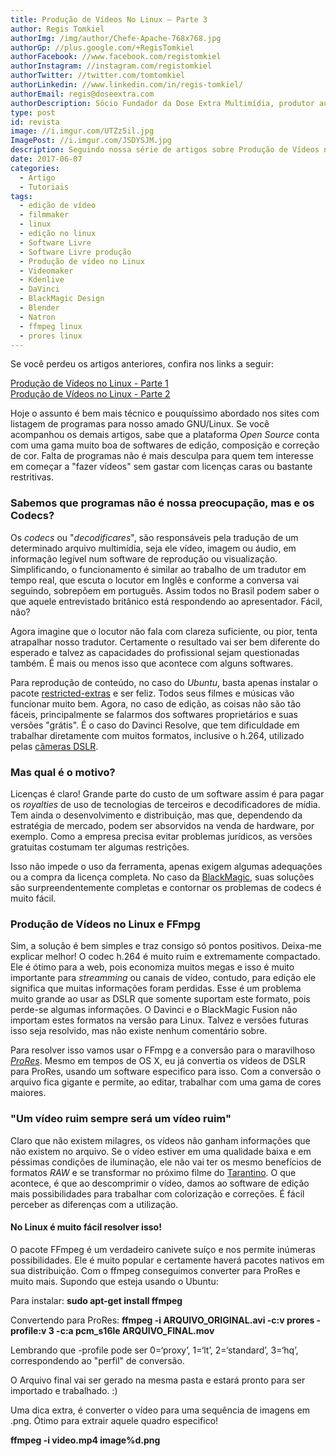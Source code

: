 ```yaml
---
title: Produção de Vídeos No Linux – Parte 3
author: Regis Tomkiel
authorImg: /img/author/Chefe-Apache-768x768.jpg
authorGp: //plus.google.com/+RegisTomkiel
authorFacebook: //www.facebook.com/registomkiel
authorInstagram: //instagram.com/registomkiel
authorTwitter: //twitter.com/tomtomkiel
authorLinkedin: //www.linkedin.com/in/regis-tomkiel/
authorEmail: regis@doseextra.com
authorDescription: Sócio Fundador da Dose Extra Multimídia, produtor audiovisual, desenvolvedor web, podcaster, escritor e quando sobra tempo, coleciona videogames e filmes independentes.
type: post
id: revista
image: //i.imgur.com/UTZz5il.jpg
ImagePost: //i.imgur.com/JSDYSJM.jpg
description: Seguindo nossa série de artigos sobre Produção de Vídeos no Linux, hoje vamos falar sobre os famigerados e problemáticos "codecs"! Codecs e ProRes no Linux.
date: 2017-06-07
categories:
  - Artigo
  - Tutoriais
tags:
  - edição de vídeo
  - filmmaker
  - linux
  - edição no linux
  - Software Livre
  - Software Livre produção
  - Produção de vídeo no Linux
  - Videomaker
  - Kdenlive
  - DaVinci
  - BlackMagic Design
  - Blender
  - Natron
  - ffmpeg linux
  - prores linux
---
```

Se você perdeu os artigos anteriores, confira nos links a seguir:

<a href="//blog.doseextra.com/producao-de-videos-no-linux-parte-1/" target="_blank" rel="noopener noreferrer">Produção de Vídeos no Linux - Parte 1</a><br>
<a href="//blog.doseextra.com/producao-de-videos-no-linux-parte-2/" target="_blank" rel="noopener noreferrer">Produção de Vídeos no Linux - Parte 2</a>

Hoje o assunto é bem mais técnico e pouquíssimo abordado nos sites com listagem de programas para nosso amado GNU/Linux. Se você acompanhou os demais artigos, sabe que a plataforma <em>Open Source</em> conta com uma gama muito boa de softwares de edição, composição e correção de cor. Falta de programas não é mais desculpa para quem tem interesse em começar a "fazer vídeos" sem gastar com licenças caras ou bastante restritivas.
<h3>Sabemos que programas não é nossa preocupação, mas e os Codecs?</h3>
Os <em>codecs</em> ou "<em>decodificares</em>", são responsáveis pela tradução de um determinado arquivo multimídia, seja ele vídeo, imagem ou áudio, em informação legível num software de reprodução ou visualização. Simplificando, o funcionamento é similar ao trabalho de um tradutor em tempo real, que escuta o locutor em Inglês e conforme a conversa vai seguindo, sobrepõem em português. Assim todos no Brasil podem saber o que aquele entrevistado britânico está respondendo ao apresentador. Fácil, não?

Agora imagine que o locutor não fala com clareza suficiente, ou pior, tenta atrapalhar nosso tradutor. Certamente o resultado vai ser bem diferente do esperado e talvez as capacidades do profissional sejam questionadas também. É mais ou menos isso que acontece com alguns softwares.

Para reprodução de conteúdo, no caso do <em>Ubuntu</em>, basta apenas instalar o pacote <a href="http://www.diolinux.com.br/2016/04/7-coisas-para-fazer-depois-de-instalar-o-ubuntu-1604-lts.html" target="_blank" rel="noopener noreferrer">restricted-extras</a> e ser feliz. Todos seus filmes e músicas vão funcionar muito bem. Agora, no caso de edição, as coisas não são tão fáceis, principalmente se falarmos dos softwares proprietários e suas versões "grátis". É o caso do Davinci Resolve, que tem dificuldade em trabalhar diretamente com muitos formatos, inclusive o h.264, utilizado pelas <a href="https://www.tecmundo.com.br/infografico/8932-como-funcionam-as-cameras-digitais-compacta-e-dslr.htm" target="_blank" rel="noopener noreferrer">câmeras DSLR</a>.
<h3>Mas qual é o motivo?</h3>
Licenças é claro! Grande parte do custo de um software assim é para pagar os <em>royalties</em> de uso de tecnologias de terceiros e decodificadores de mídia. Tem ainda o desenvolvimento e distribuição, mas que, dependendo da estratégia de mercado, podem ser absorvidos na venda de hardware, por exemplo. Como a empresa precisa evitar problemas jurídicos, as versões gratuitas costumam ter algumas restrições.

Isso não impede o uso da ferramenta, apenas exigem algumas adequações ou a compra da licença completa. No caso da <a href="https://www.blackmagicdesign.com/br" target="_blank" rel="noopener noreferrer">BlackMagic</a>, suas soluções são surpreendentemente completas e contornar os problemas de codecs é muito fácil.
<h3>Produção de Vídeos no Linux e FFmpg</h3>
Sim, a solução é bem simples e traz consigo só pontos positivos. Deixa-me explicar melhor!
O codec h.264 é muito ruim e extremamente compactado. Ele é ótimo para a web, pois economiza muitos megas e isso é muito importante para <em>streamming</em> ou canais de vídeo, contudo, para edição ele significa que muitas informações foram perdidas. Esse é um problema muito grande ao usar as DSLR que somente suportam este formato, pois perde-se algumas informações.
O Davinci e o BlackMagic Fusion não importam estes formatos na versão para Linux. Talvez e versões futuras isso seja resolvido, mas não existe nenhum comentário sobre.

Para resolver isso vamos usar o FFmpg e a conversão para o maravilhoso <a href="https://pt.wikipedia.org/wiki/Apple_ProRes" target="_blank" rel="noopener noreferrer"><em>ProRes</em></a>.
Mesmo em tempos de OS X, eu já convertia os vídeos de DSLR para ProRes, usando um software especifico para isso. Com a conversão o arquivo fica gigante e permite, ao editar, trabalhar com uma gama de cores maiores.
<h3>"Um vídeo ruim sempre será um vídeo ruim"</h3>
Claro que não existem milagres, os vídeos não ganham informações que não existem no arquivo. Se o vídeo estiver em uma qualidade baixa e em péssimas condições de iluminação, ele não vai ter os mesmo benefícios de formatos <em>RAW</em> e se transformar no próximo filme do <a href="http://gq.globo.com/Cultura/noticia/2016/09/20-filmes-de-quentin-tarantino-que-voce-precisa-assistir.html" target="_blank" rel="noopener noreferrer">Tarantino</a>. O que acontece, é que ao descomprimir o vídeo, damos ao software de edição mais possibilidades para trabalhar com colorização e correções. É fácil perceber as diferenças com a utilização.
<h4>No Linux é muito fácil resolver isso!</h4>
O pacote FFmpeg é um verdadeiro canivete suíço e nos permite inúmeras possibilidades. Ele é muito popular e certamente haverá pacotes nativos em sua distribuição. Com o ffmpeg conseguimos converter para ProRes e muito mais.
Supondo que esteja usando o Ubuntu:

Para instalar:
<strong>sudo apt-get install ffmpeg</strong>

Convertendo para ProRes:
<strong>ffmpeg -i ARQUIVO_ORIGINAL.avi -c:v prores -profile:v 3 -c:a pcm_s16le ARQUIVO_FINAL.mov</strong>

Lembrando que -profile pode ser 0=‘proxy’, 1=‘lt’, 2=‘standard’, 3=‘hq’, correspondendo ao "perfil" de conversão.

O Arquivo final vai ser gerado na mesma pasta e estará pronto para ser importado e trabalhado. :)

Uma dica extra, é converter o vídeo para uma sequência de imagens em .png. Ótimo para extrair aquele quadro especifico!

<strong>ffmpeg -i video.mp4 image%d.png</strong>
